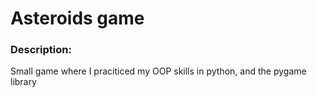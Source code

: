 # Asteroids game

### Description: 
Small game where I praciticed my OOP skills in python, and the pygame library
